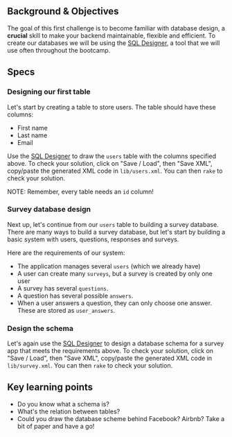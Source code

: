 ## Background & Objectives

The goal of this first challenge is to become familiar with database design, a **crucial** skill to make your backend maintainable, flexible and efficient. To create our databases we will be using the [SQL Designer](http://db.lewagon.com), a tool that we will use often throughout the bootcamp.

## Specs

### Designing our first table

Let's start by creating a table to store users. The table should have these columns:
- First name
- Last name
- Email

Use the [SQL Designer](http://db.lewagon.com) to draw the `users` table with the columns specified above. To check your solution, click on "Save / Load", then "Save XML", copy/paste the generated XML code in `lib/users.xml`. You can then `rake` to check your solution.

NOTE: Remember, every table needs an `id` column!


### Survey database design

Next up, let's continue from our `users` table to building a survey database. There are many ways to build a survey database, but let's start by building a basic system with users, questions, responses and surveys.

Here are the requirements of our system:
- The application manages several `users` (which we already have)
- A user can create many `surveys`, but a survey is created by only one user
- A survey has several `questions`.
- A question has several possible `answers`.
- When a user answers a question, they can only choose one answer. These are stored as `user_answers`.

### Design the schema

Let's again use the [SQL Designer](http://db.lewagon.com) to design a database schema for a survey app that meets the requirements above. To check your solution, click on "Save / Load", then "Save XML", copy/paste the generated XML code in `lib/survey.xml`. You can then `rake` to check your solution.

## Key learning points

- Do you know what a schema is?
- What's the relation between tables?
- Could you draw the database scheme behind Facebook? Airbnb? Take a bit of paper and have a go!

